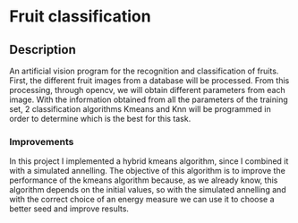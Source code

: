 # Fruit classification
## Description
An artificial vision program for the recognition and classification of fruits. First, the different fruit images from a database will be processed. From this processing, through opencv, we will obtain different parameters from each image. With the information obtained from all the parameters of the training set, 2 classification algorithms Kmeans and Knn will be programmed in order to determine which is the best for this task. 
### Improvements 
In this project I implemented a hybrid kmeans algorithm, since I combined it with a simulated annelling. The objective of this algorithm is to improve the performance of the kmeans algorithm because, as we already know, this algorithm depends on the initial values, so with the simulated annelling and with the correct choice of an energy measure we can use it to choose a better seed and improve results.
